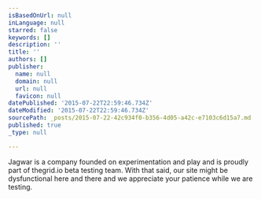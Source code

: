 ```yaml
---
isBasedOnUrl: null
inLanguage: null
starred: false
keywords: []
description: ''
title: ''
authors: []
publisher:
  name: null
  domain: null
  url: null
  favicon: null
datePublished: '2015-07-22T22:59:46.734Z'
dateModified: '2015-07-22T22:59:46.734Z'
sourcePath: _posts/2015-07-22-42c934f0-b356-4d05-a42c-e7103c6d15a7.md
published: true
_type: null

---
```

Jagwar is a company founded on experimentation and play and is proudly part of thegrid.io beta testing team. With that said, our site might be dysfunctional here and there and we appreciate your patience while we are testing.